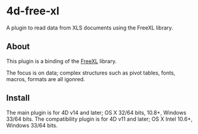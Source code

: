 4d-free-xl
==========

A plugin to read data from XLS documents using the FreeXL library.

About
-----
This plugin is a binding of the [FreeXL](https://www.gaia-gis.it/fossil/freexl/index) library.

The focus is on data; complex structures such as pivot tables, fonts, macros, formats are all igonred.

Install
-------
The main plugin is for 4D v14 and later; OS X 32/64 bits, 10.8+, Windows 33/64 bits.
The compatibility plugin is for 4D v11 and later; OS X Intel 10.6+, Windows 33/64 bits.



